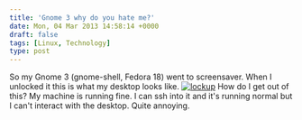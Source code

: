 ```yaml
---
title: 'Gnome 3 why do you hate me?'
date: Mon, 04 Mar 2013 14:58:14 +0000
draft: false
tags: [Linux, Technology]
type: post
---
```


So my Gnome 3 (gnome-shell, Fedora 18) went to screensaver. When I unlocked it this is what my desktop looks like. [![lockup](http://zeusville.files.wordpress.com/2013/03/lockup.png?w=549)](http://zeusville.files.wordpress.com/2013/03/lockup.png) How do I get out of this? My machine is running fine. I can ssh into it and it's running normal but I can't interact with the desktop. Quite annoying.
